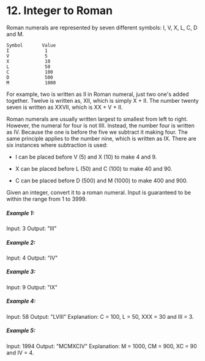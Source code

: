 # 12. Integer to Roman

Roman numerals are represented by seven different symbols: I, V, X, L, C, D and M.

```text
Symbol       Value
I             1
V             5
X             10
L             50
C             100
D             500
M             1000
```

For example, two is written as II in Roman numeral, just two one's added together. Twelve is written as, XII, which is simply X + II. The number twenty seven is written as XXVII, which is XX + V + II.

Roman numerals are usually written largest to smallest from left to right. However, the numeral for four is not IIII. Instead, the number four is written as IV. Because the one is before the five we subtract it making four. The same principle applies to the number nine, which is written as IX. There are six instances where subtraction is used:

* I can be placed before V (5) and X (10) to make 4 and 9. 

* X can be placed before L (50) and C (100) to make 40 and 90. 

* C can be placed before D (500) and M (1000) to make 400 and 900.

Given an integer, convert it to a roman numeral. Input is guaranteed to be within the range from 1 to 3999.

##### Example 1:

Input: 3
Output: "III"

##### Example 2:

Input: 4
Output: "IV"

##### Example 3:

Input: 9
Output: "IX"

##### Example 4:

Input: 58
Output: "LVIII"
Explanation: C = 100, L = 50, XXX = 30 and III = 3.

##### Example 5:

Input: 1994
Output: "MCMXCIV"
Explanation: M = 1000, CM = 900, XC = 90 and IV = 4.